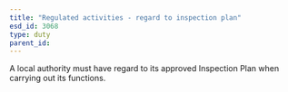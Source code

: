 ```yaml
---
title: "Regulated activities - regard to inspection plan"
esd_id: 3068
type: duty
parent_id:  
---
```


A local authority must have regard to its approved Inspection Plan when carrying out its functions.

